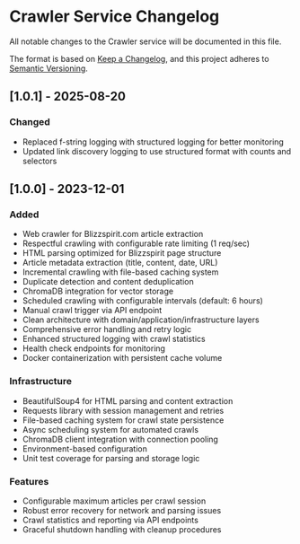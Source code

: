 # Crawler Service Changelog

All notable changes to the Crawler service will be documented in this file.

The format is based on [Keep a Changelog](https://keepachangelog.com/en/1.0.0/),
and this project adheres to [Semantic Versioning](https://semver.org/spec/v2.0.0.html).

## [1.0.1] - 2025-08-20

### Changed
- Replaced f-string logging with structured logging for better monitoring
- Updated link discovery logging to use structured format with counts and selectors

## [1.0.0] - 2023-12-01

### Added
- Web crawler for Blizzspirit.com article extraction
- Respectful crawling with configurable rate limiting (1 req/sec)
- HTML parsing optimized for Blizzspirit page structure
- Article metadata extraction (title, content, date, URL)
- Incremental crawling with file-based caching system
- Duplicate detection and content deduplication
- ChromaDB integration for vector storage
- Scheduled crawling with configurable intervals (default: 6 hours)
- Manual crawl trigger via API endpoint
- Clean architecture with domain/application/infrastructure layers
- Comprehensive error handling and retry logic
- Enhanced structured logging with crawl statistics
- Health check endpoints for monitoring
- Docker containerization with persistent cache volume

### Infrastructure
- BeautifulSoup4 for HTML parsing and content extraction
- Requests library with session management and retries
- File-based caching system for crawl state persistence
- Async scheduling system for automated crawls
- ChromaDB client integration with connection pooling
- Environment-based configuration
- Unit test coverage for parsing and storage logic

### Features
- Configurable maximum articles per crawl session
- Robust error recovery for network and parsing issues
- Crawl statistics and reporting via API endpoints
- Graceful shutdown handling with cleanup procedures